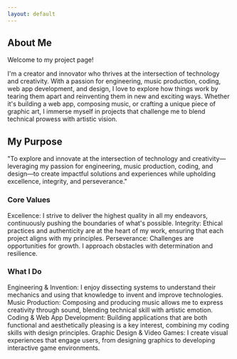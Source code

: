 ```yaml
---
layout: default
---
```


## About Me 
Welcome to my project page!

I'm a creator and innovator who thrives at the intersection of technology and creativity. With a passion for engineering, music production, coding, web app development, and design, I love to explore how things work by tearing them apart and reinventing them in new and exciting ways. Whether it's building a web app, composing music, or crafting a unique piece of graphic art, I immerse myself in projects that challenge me to blend technical prowess with artistic vision.

## My Purpose
"To explore and innovate at the intersection of technology and creativity—leveraging my passion for engineering, music production, coding, and design—to create impactful solutions and experiences while upholding excellence, integrity, and perseverance."

### Core Values
Excellence: I strive to deliver the highest quality in all my endeavors, continuously pushing the boundaries of what's possible.
Integrity: Ethical practices and authenticity are at the heart of my work, ensuring that each project aligns with my principles.
Perseverance: Challenges are opportunities for growth. I approach obstacles with determination and resilience.

### What I Do
Engineering & Invention: I enjoy dissecting systems to understand their mechanics and using that knowledge to invent and improve technologies.
Music Production: Composing and producing music allows me to express creativity through sound, blending technical skill with artistic emotion.
Coding & Web App Development: Building applications that are both functional and aesthetically pleasing is a key interest, combining my coding skills with design principles.
Graphic Design & Video Games: I create visual experiences that engage users, from designing graphics to developing interactive game environments.
